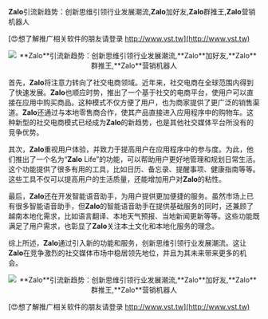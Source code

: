 **Zalo**引流新趋势：创新思维引领行业发展潮流,**Zalo**加好友,**Zalo**群推王,**Zalo**营销机器人

[😍想了解推广相关软件的朋友请登录 http://www.vst.tw](http://www.vst.tw)

 <center><img src="https://vst.tw/MP4/tuiguang/png/7.png" alt="**Zalo**引流新趋势：创新思维引领行业发展潮流,**Zalo**加好友,**Zalo**群推王,**Zalo**营销机器人"></center>

首先，**Zalo**将注意力转向了社交电商领域。近年来，社交电商在全球范围内得到了快速发展。**Zalo**也顺应时势，推出了一个基于社交的电商平台，使用户可以直接在应用中购买商品。这种模式不仅方便了用户，也为商家提供了更广泛的销售渠道。**Zalo**还通过与本地零售商合作，使其产品直接进入应用程序中的购物车。这种新型的社交电商模式已经成为**Zalo**的新趋势，也是其他社交媒体平台所没有的竞争优势。

其次，**Zalo**重视用户体验，并致力于提高用户在应用程序中的参与度。为此，他们推出了一个名为“**Zalo** Life”的功能，可以帮助用户更好地管理和规划日常生活。这个功能提供了很多有用的工具，比如日历、备忘录、提醒事项、健康指南等等。这些工具不仅可以提高用户的生活质量，还能增加用户对**Zalo**的粘性。

最后，**Zalo**还在开发智能语音助手，为用户提供更加便捷的服务。虽然市场上已有很多智能语音助手，但**Zalo**的智能语音助手在提供基础服务的同时，还兼顾了越南本地化需求，比如语言翻译、本地天气预报、当地新闻更新等等。这些功能既满足了用户需求，也彰显了**Zalo**关注本土文化和本地化服务的理念。

综上所述，**Zalo**通过引入新的功能和服务，创新思维引领行业发展潮流。这让**Zalo**在竞争激烈的社交媒体市场中稳居领先地位，并且为其未来带来更多的机会。

 <center><img src="https://vst.tw/MP4/tuiguang/png/5.png" alt="**Zalo**引流新趋势：创新思维引领行业发展潮流,**Zalo**加好友,**Zalo**群推王,**Zalo**营销机器人"></center>

[😍想了解推广相关软件的朋友请登录 http://www.vst.tw](http://www.vst.tw)



